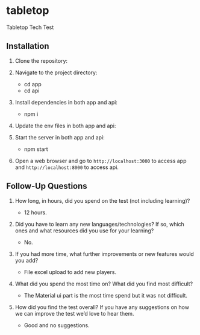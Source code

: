 # tabletop
Tabletop Tech Test


## Installation

1. Clone the repository:

2. Navigate to the project directory:
    - cd app
    - cd api

3. Install dependencies in both app and api:
    - npm i 

4. Update the env files in both app and api:   

5. Start the server in both app and api:
    - npm start 

6. Open a web browser and go to `http://localhost:3000` to access app and `http://localhost:8000` to access api.



## Follow-Up Questions

1) How long, in hours, did you spend on the test (not including learning)?

    - 12 hours.

2) Did you have to learn any new languages/technologies? If so, which ones and what
resources did you use for your learning?

    - No.

3) If you had more time, what further improvements or new features would you add?

    - File excel upload to add new players.

4) What did you spend the most time on? What did you find most difficult?

    - The Material ui part is the most time spend but it was not difficult.

5) How did you find the test overall? If you have any suggestions on how we can improve the
test we’d love to hear them.

    - Good and no suggestions.


